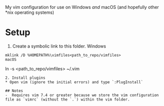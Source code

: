 My vim configuration for use on Windows *and* macOS (and hopefully other \*nix operating systems)

# Setup
1. Create a symbolic link to this folder.
Windows
```
mklink /D %HOMEPATH%\vimfiles<path_to_repo/vimfiles>
macOS
```
ln -s <path_to_repo/vimfiles> ~/.vim
```
2. Install plugins
* Open vim (ignore the initial errors) and type `:PlugInstall`

## Notes
-  Requires vim 7.4 or greater because we store the vim configuration file as `vimrc` (without the `.`) within the vim folder.
